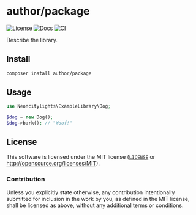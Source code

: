 # author/package
[![License][license-badge]][license-url]
[![Docs][docs-badge]][docs-url]
[![CI][ci-badge]][ci-url]

[license-badge]: https://img.shields.io/badge/License-MIT-blue.svg?flat-style=square
[license-url]: #license
[docs-badge]: https://img.shields.io/github/deployments/neoncitylights/php-template/github-pages?label=deploy&flat-style=square
[docs-url]: https://neoncitylights.github.io/php/
[ci-badge]: https://img.shields.io/github/actions/workflow/status/neoncitylights/php/.github/workflows/php.yml?style=flat-square
[ci-url]: https://github.com/neoncitylights/php/actions/workflows/php.yml

Describe the library.

## Install
```sh
composer install author/package
```

## Usage
```php
use Neoncitylights\ExampleLibrary\Dog;

$dog = new Dog();
$dog->bark(); // "Woof!"
```

## License
This software is licensed under the MIT license ([`LICENSE`](./LICENSE) or <http://opensource.org/licenses/MIT>).

### Contribution
Unless you explicitly state otherwise, any contribution intentionally submitted for inclusion in the work by you, as defined in the MIT license, shall be licensed as above, without any additional terms or conditions.
